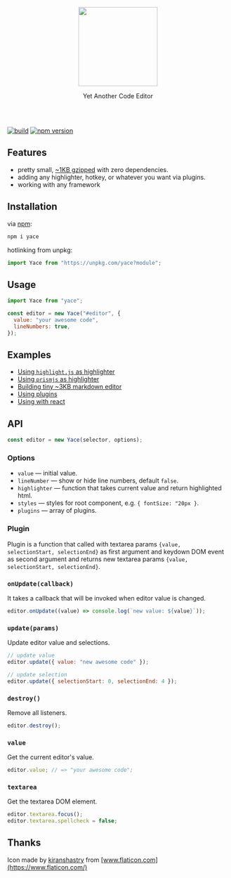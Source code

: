 <p align="center" >
  <img src="https://image.flaticon.com/icons/svg/876/876020.svg" alt="" width="180" />
</p>
<p align="center">
  Yet Another Code Editor
</p>
<br><br>

[![build](https://github.com/petersolopov/yace/workflows/build/badge.svg)](https://github.com/petersolopov/yace/actions) [![npm version](https://badgen.net/npm/v/yace)](https://www.npmjs.com/package/yace)

## Features

- pretty small, [~1KB gzipped](https://bundlephobia.com/result?p=yace) with zero dependencies.
- adding any highlighter, hotkey, or whatever you want via plugins.
- working with any framework

## Installation

via [npm](https://www.npmjs.com/package/yace):

```bash
npm i yace
```

hotlinking from unpkg:

```js
import Yace from "https://unpkg.com/yace?module";
```

## Usage

```js
import Yace from "yace";

const editor = new Yace("#editor", {
  value: "your awesome code",
  lineNumbers: true,
});
```

## Examples

- [Using `highlight.js` as highlighter](https://codesandbox.io/s/yace-highlightjs-jvqp0)
- [Using `prismjs` as highlighter](https://codesandbox.io/s/yace-prismjs-gnjty)
- [Building tiny ~3KB markdown editor](https://codesandbox.io/s/yace-mdhl-ftdr4)
- [Using plugins](https://codesandbox.io/s/yace-plugins-m3uzv)
- [Using with react](https://codesandbox.io/s/yace-react-4cwly)

## API

```js
const editor = new Yace(selector, options);
```

### Options

- `value` — initial value.
- `lineNumber` — show or hide line numbers, default `false`.
- `highlighter` — function that takes current value and return highlighted html.
- `styles` — styles for root component, e.g. `{ fontSize: "20px }`.
- `plugins` — array of plugins.

### Plugin

Plugin is a function that called with textarea params `{value, selectionStart, selectionEnd}` as first argument and keydown DOM event as second argument and returns new textarea params `{value, selectionStart, selectionEnd}`.

### `onUpdate(callback)`

It takes a callback that will be invoked when editor value is changed.

```js
editor.onUpdate((value) => console.log(`new value: ${value}`));
```

### `update(params)`

Update editor value and selections.

```js
// update value
editor.update({ value: "new awesome code" });

// update selection
editor.update({ selectionStart: 0, selectionEnd: 4 });
```

### `destroy()`

Remove all listeners.

```js
editor.destroy();
```

### `value`

Get the current editor's value.

```js
editor.value; // => "your awesome code";
```

### `textarea`

Get the textarea DOM element.

```js
editor.textarea.focus();
editor.textarea.spellcheck = false;
```

## Thanks

Icon made by [kiranshastry](https://www.flaticon.com/authors/kiranshastry) from [www.flaticon.com](https://www.flaticon.com/)
